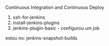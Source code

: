 Continuous Integration and Continuous Deploy

1. ssh-for-jenkins
1. install-jenkins-plugins
1. jenkins-plugin-basic  - configurou um job


estou no:
jenkins-snapshot-builds